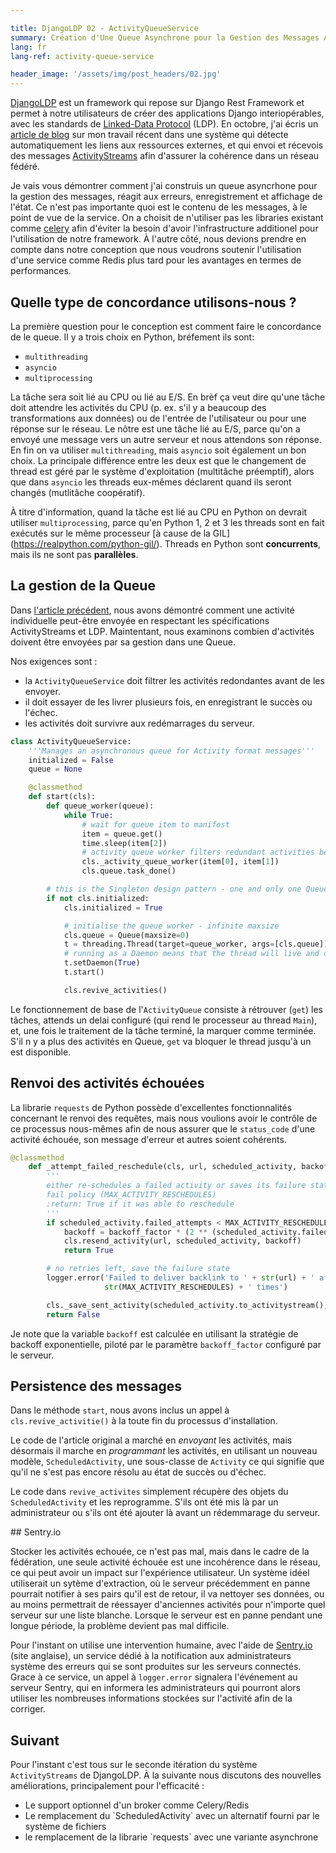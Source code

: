 ```yaml
---

title: DjangoLDP 02 - ActivityQueueService
summary: Création d'Une Queue Asynchrone pour la Gestion des Messages ActivityStreams en Python 
lang: fr
lang-ref: activity-queue-service

header_image: '/assets/img/post_headers/02.jpg'
---
```


[DjangoLDP](https://git.startinblox.com/djangoldp-packages/djangoldp) est un framework qui repose sur Django Rest Framework et permet à notre utilisateurs de créer des applications Django interiopérables, avec les standards de [Linked-Data Protocol](https://www.w3.org/TR/ldp/) (LDP). En octobre, j'ai écris un [article de blog](https://calum.mackervoy.com/fr/2020/10/02/backlinks.html) sur mon travail récent dans une système qui détecte automatiquement les liens aux ressources externes, et qui envoi et récevois des messages [ActivityStreams](https://www.w3.org/TR/activitystreams-vocabulary/) afin d'assurer la cohérence dans un réseau fédéré.

Je vais vous démontrer comment j'ai construis un queue asyncrhone pour la gestion des messages, réagit aux erreurs, enregistrement et affichage de l'état. Ce n'est pas importante quoi est le contenu de les messages, à le point de vue de la service. On a choisit de n'utiliser pas les libraries existant comme [celery](https://docs.celeryproject.org/en/stable/index.html) afin d'éviter la besoin d'avoir l'infrastructure additionel pour l'utilisation de notre framework. À l'autre côté, nous devions prendre en compte dans notre conception que nous voudrons soutenir l'utilisation d'une service comme Redis plus tard pour les avantages en termes de performances.

## Quelle type de concordance utilisons-nous ?

La première question pour le conception est comment faire le concordance de le queue. Il y a trois choix en Python, bréfement ils sont:
* `multithreading`
* `asyncio`
* `multiprocessing`

La tâche sera soit lié au CPU ou lié au E/S. En brèf ça veut dire qu'une tâche doit attendre les activités du CPU (p. ex. s'il y a beaucoup des transformations aux données) ou de l'entrée de l'utilisateur ou pour une réponse sur le réseau. Le nôtre est une tâche lié au E/S, parce qu'on a envoyé une message vers un autre serveur et nous attendons son réponse. En fin on va utiliser `multithreading`, mais `asyncio` soit également un bon choix. La principale différence entre les deux est que le changement de thread est géré par le système d'exploitation (multitâche préemptif), alors que dans `asyncio` les threads eux-mêmes déclarent quand ils seront changés (mutlitâche coopératif).

À titre d'information, quand la tâche est lié au CPU en Python on devrait utiliser `multiprocessing`, parce qu'en Python 1, 2 et 3 les threads sont en fait exécutés sur le même processeur [à cause de la GIL] (https://realpython.com/python-gil/). Threads en Python sont **concurrents**, mais ils ne sont pas **parallèles**.

## La gestion de la Queue

Dans [l'article précédent](https://calum.mackervoy.com/fr/2020/10/02/backlinks.html), nous avons démontré comment une activité individuelle peut-être envoyée en respectant les spécifications ActivityStreams et LDP. Maintentant, nous examinons combien d'activités doivent être envoyées par sa gestion dans une Queue.

Nos exigences sont :

* la `ActivityQueueService` doit filtrer les activités redondantes avant de les envoyer.
* il doit essayer de les livrer plusieurs fois, en enregistrant le succès ou l'échec.
* les activités doit survivre aux redémarrages du serveur.

```python
class ActivityQueueService:
    '''Manages an asynchronous queue for Activity format messages'''
    initialized = False
    queue = None

    @classmethod
    def start(cls):
        def queue_worker(queue):
            while True:
                # wait for queue item to manifest
                item = queue.get()
                time.sleep(item[2])
                # activity queue worker filters redundant activities before sending
                cls._activity_queue_worker(item[0], item[1])
                cls.queue.task_done()

        # this is the Singleton design pattern - one and only one Queue will be running at once
        if not cls.initialized:
            cls.initialized = True

            # initialise the queue worker - infinite maxsize
            cls.queue = Queue(maxsize=0)
            t = threading.Thread(target=queue_worker, args=[cls.queue])
            # running as a Daemon means that the thread will live and die with the Main thread
            t.setDaemon(True)
            t.start()

            cls.revive_activities()
```

Le fonctionnement de base de l'`ActivityQueue` consiste à rétrouver (`get`) les tâches, attends un delai configuré (qui rend le processeur au thread `Main`), et, une fois le traitement de la tâche terminé, la marquer comme terminée. S'il n y a plus des activités en Queue, `get` va bloquer le thread jusqu'à un est disponible.

## Renvoi des activités échouées

La librarie `requests` de Python possède d'excellentes fonctionnalités concernant le renvoi des requêtes, mais nous voulions avoir le contrôle de ce processus nous-mêmes afin de nous assurer que le `status_code` d'une activité échouée, son message d'erreur et autres soient cohérents.

```python
@classmethod
    def _attempt_failed_reschedule(cls, url, scheduled_activity, backoff_factor):
        '''
        either re-schedules a failed activity or saves its failure state, depending on the number of fails and the
        fail policy (MAX_ACTIVITY_RESCHEDULES)
        :return: True if it was able to reschedule
        '''
        if scheduled_activity.failed_attempts < MAX_ACTIVITY_RESCHEDULES:
            backoff = backoff_factor * (2 ** (scheduled_activity.failed_attempts - 1))
            cls.resend_activity(url, scheduled_activity, backoff)
            return True

        # no retries left, save the failure state
        logger.error('Failed to deliver backlink to ' + str(url) + ' after retrying ' +
                     str(MAX_ACTIVITY_RESCHEDULES) + ' times')

        cls._save_sent_activity(scheduled_activity.to_activitystream(), ActivityModel, success=False,    external_id=url, type=scheduled_activity.type, response_code='408')
        return False
```

Je note que la variable `backoff` est calculée en utilisant la stratégie de backoff exponentielle, piloté par le paramètre `backoff_factor` configuré par le serveur.

## Persistence des messages

Dans le méthode `start`, nous avons inclus un appel à `cls.revive_activitie()` à la toute fin du processus d'installation.

Le code de l'article original a marché en _envoyant_ les activités, mais désormais il marche en _programmant_ les activités, en utilisant un nouveau modèle, `ScheduledActivity`, une sous-classe de `Activity` ce qui signifie que qu'il ne s'est pas encore résolu au état de succès ou d'échec.

Le code dans `revive_activites` simplement récupère des objets du `ScheduledActivity` et les reprogramme. S'ils ont été mis là par un administrateur ou s'ils ont été ajouter là avant un rédemmarage du serveur.

## Sentry.io

Stocker les activités echouée, ce n'est pas mal, mais dans le cadre de la fédération, une seule activité échouée est une incohérence dans le réseau, ce qui peut avoir un impact sur l'expérience utilisateur. Un système idéel utiliserait un sytème d'extraction, où le serveur précédemment en panne pourrait notifier à ses pairs qu'il est de retour, il va nettoyer ses données, ou au moins permettrait de réessayer d'anciennes activités pour n'importe quel serveur sur une liste blanche. Lorsque le serveur est en panne pendant une longue période, la problème devient pas mal difficile.

Pour l'instant on utilise une intervention humaine, avec l'aide de [Sentry.io](https://sentry.io/welcome/) (site anglaise), un service dédié à la notification aux administrateurs système des erreurs qui se sont produites sur les serveurs connectés. Grace à ce service, un appel à `logger.error` signalera l'événement au serveur Sentry, qui en informera les administrateurs qui pourront alors utiliser les nombreuses informations stockées sur l'activité afin de la corriger.

## Suivant

Pour l'instant c'est tous sur le seconde itération du système `ActivityStreams` de DjangoLDP. À la suivante nous discutons des nouvelles améliorations, principalement pour l'efficacité :

<ul>
<li>Le support optionnel d'un broker comme Celery/Redis</li>
<li>Le remplacement du `ScheduledActivity` avec un alternatif fourni par le système de fichiers</li>
<li>le remplacement de la librarie `requests` avec une variante asynchrone</li>
</ul>